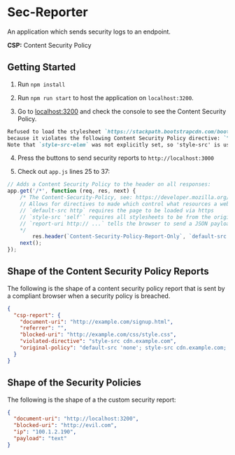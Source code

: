 # Sec-Reporter

An application which sends security logs to an endpoint.

**CSP:** Content Security Policy

## Getting Started

1. Run `npm install` 

2. Run `npm run start` to host the application on `localhost:3200`.

3. Go to [localhost:3200](http://localhost:3200) and check the console to see the Content Security Policy.

```markdown
Refused to load the stylesheet `https://stackpath.bootstrapcdn.com/bootstrap/4.2.1/css/bootstrap.min.css`
because it violates the following Content Security Policy directive: `"style-src 'self'"`.
Note that `style-src-elem` was not explicitly set, so 'style-src' is used as a fallback.
```

4. Press the buttons to send security reports to `http://localhost:3000`

5. Check out `app.js` lines 25 to 37:

```javascript
// Adds a Content Security Policy to the header on all responses:
app.get('/*', function (req, res, next) {
    /* The Content-Security-Policy, see: https://developer.mozilla.org/en-US/docs/Web/HTTP/Headers/Content-Security-Policy
    // Allows for directives to made which control what resources a web site will allow to load.
    // `default-src http` requires the page to be loaded via https
    // `style-src 'self'` requires all stylesheets to be from the origin where the document is served (must include port numbers)
    // `report-uri http:// ...` tells the browser to send a JSON payload containing details about breaches to the security policy
    */ 
        res.header(`Content-Security-Policy-Report-Only`, `default-src https; block-all-mixed-content; style-src https; script-src https code.jquery.com/jquery-3.3.1.min.js cdnjs.cloudflare.com; connect-src code.jquery.com; require-sri-for script style; report-uri http://localhost:3000/report;`);
    next();
});
```
## Shape of the Content Security Policy Reports

The following is the shape of a content security policy 
report that is sent by a compliant browser when a security 
policy is breached.

```json
{
  "csp-report": {
    "document-uri": "http://example.com/signup.html",
    "referrer": "",
    "blocked-uri": "http://example.com/css/style.css",
    "violated-directive": "style-src cdn.example.com",
    "original-policy": "default-src 'none'; style-src cdn.example.com; report-uri /_/csp-reports"
  }
}
```

## Shape of the Security Policies

The following is the shape of a the custom security report:

```json
{
  "document-uri": "http://localhost:3200",
  "blocked-uri": "http://evil.com",
  "ip": "100.1.2.190",
  "payload": "text"
}
```

